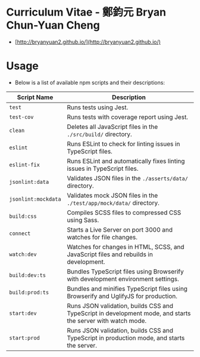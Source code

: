 # Curriculum Vitae - 鄭鈞元 Bryan Chun-Yuan Cheng
- [http://bryanyuan2.github.io/](http://bryanyuan2.github.io/)

# Usage
- Below is a list of available npm scripts and their descriptions:

| Script Name      | Description                                                                          |
|------------------|--------------------------------------------------------------------------------------|
| `test`          | Runs tests using Jest.                                                              |
| `test-cov`      | Runs tests with coverage report using Jest.                                         |
| `clean`         | Deletes all JavaScript files in the `./src/build/` directory.                        |
| `eslint`        | Runs ESLint to check for linting issues in TypeScript files.                        |
| `eslint-fix`    | Runs ESLint and automatically fixes linting issues in TypeScript files.             |
| `jsonlint:data` | Validates JSON files in the `./asserts/data/` directory.                            |
| `jsonlint:mockdata` | Validates mock JSON files in the `./test/app/mock/data/` directory.              |
| `build:css`     | Compiles SCSS files to compressed CSS using Sass.                                    |
| `connect`       | Starts a Live Server on port 3000 and watches for file changes.                      |
| `watch:dev`     | Watches for changes in HTML, SCSS, and JavaScript files and rebuilds in development. |
| `build:dev:ts`  | Bundles TypeScript files using Browserify with development environment settings.     |
| `build:prod:ts` | Bundles and minifies TypeScript files using Browserify and UglifyJS for production.  |
| `start:dev`     | Runs JSON validation, builds CSS and TypeScript in development mode, and starts the server with watch mode. |
| `start:prod`    | Runs JSON validation, builds CSS and TypeScript in production mode, and starts the server. |